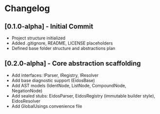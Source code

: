 # Changelog

## [0.1.0-alpha] - Initial Commit
- Project structure initialized
- Added .gitignore, README, LICENSE placeholders
- Defined base folder structure and abstractions plan

## [0.2.0-alpha] - Core abstraction scaffolding
- Add interfaces: IParser, IRegistry, IResolver
- Add base diagnostic support (EidosBase)
- Add AST models (IdentNode, ListNode, CompoundNode, NegationNode)
- Add sealed stubs: EidosParser, EidosRegistry (immutable builder style), EidosResolver
- Add GlobalUsings convenience file
 